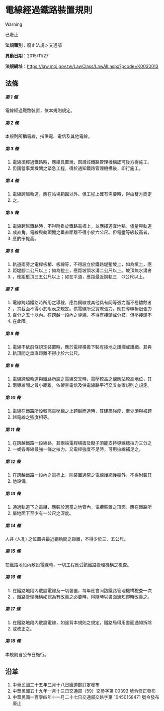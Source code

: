 # 電線經過鐵路裝置規則
> [!WARNING]
> 已廢止

**法規類別**：廢止法規＞交通部

**異動日期**：2015/11/27  

**法規網址**：https://law.moj.gov.tw/LawClass/LawAll.aspx?pcode=K0030013



## 法條
##### 第 1 條
電線經過鐵路裝置，依本規則規定。

##### 第 2 條
本規則所稱電線，指供電、電信及其他電線。

##### 第 3 條
1. 電線須經過鐵路時，應繕具圖說，函請該鐵路管理機構認可後方得施工。
1. 但國營事業機關之緊急工程，得於通知鐵路管理機構後，即行施工。

##### 第 4 條
1. 電線跨越軌道，應在站場範圍以外。但工程上確有需要時，得由雙方商定
1. 之。

##### 第 5 條
1. 電線跨越鐵路時，不得附掛於鐵路電桿上，並應擇適宜地點，儘量與軌道
1. 成直角。電線與軌頂間之垂直距離不得小於六公尺。但電壓等級較高者，
1. 應酌予提高。

##### 第 6 條
1. 軌道兩旁之電桿板樁、板線等，不得設立於鐵路堤塹坡上，如為填土，應
1. 距堤腳二公尺以上；如為挖土，應距坡頂水溝二公尺以上。坡頂無水溝者
1. ，應距塹頂三五公尺以上；如在平道，應距最近鋼軌三．○公尺以上。

##### 第 7 條
1. 電線跨越鐵路時所用之導線，應為銅線或其他具有同等張力而不易鏽蝕者
1. ，其截面不得小於附表之規定。供電線所受實際張力，應在導線極限張力
1. 百分之五十以內。在跨越一段內之導線，不得有接頭或分枝。但壓接頭不
1. 在此限。

##### 第 8 條
1. 電線不依前條規定裝置時，應於電桿橫擔下裝有接地之護欄或護網。其與
1. 軌頂間之垂直距離不得小於六公尺。

##### 第 9 條
1. 電線跨越軌道與鐵路所設之電線交叉時，電壓較高之線應站較高地位，其
1. 兩導線間之最小距離，依架空電信及供電線路平行交叉並置規則之規定。

##### 第 10 條
1. 電線在鐵路所設較高電壓線之上跨越而過時，其建築強度，至少須與被跨
1. 越電線之強度相等。

##### 第 11 條
1. 在跨越鐵路一段線路，其兩端電桿橫擔及礙子須能支持導線總拉力三分之
1. 一或各導線最強一條之拉力。又電桿強度不足時，可用拉線補足之。

##### 第 12 條
1. 在跨越鐵路一段內之電桿上，除裝置通常之電線護網護欄外，不得附裝其
1. 他設備。

##### 第 13 條
1. 通過軌道下之電纜，應裝於適當之地管內，電纜裝置之頂面，應在鐵路所
1. 屬地面下至少有一公尺之深度。

##### 第 14 條
人井 (人孔) 之位置與最近鋼軌間之距離，不得少於三．五公尺。

##### 第 15 條
在鐵路地段內敷設電線時，一切工程應受該鐵路管理機構之檢查。

##### 第 16 條
1. 在鐵路地段內敷設電線及一切裝置，每年應會同該鐵路管理機構檢查一次
1. ，鐵路管理機構如認為有改善之必要時，得隨時以書面通知即時改善之。

##### 第 17 條
1. 在鐵路地段內敷設電線，如違背本規則之規定，鐵路局得用書面通知拆除
1. 或改正之。

##### 第 18 條
本規則自公布日施行。

## 沿革
1. 中華民國二十五年三月十八日鐵道部訂定發布
1. 中華民國五十九年一月十三日交通部（59）交參字第 00393  號令修正發布
1. 中華民國一百零四年十一月二十七日交通部交路字第 10450158471  號令發布廢止
